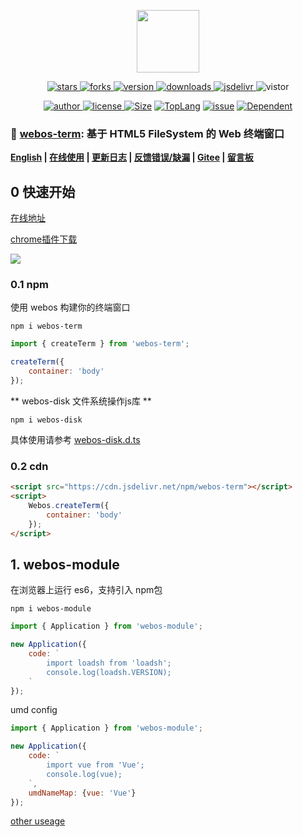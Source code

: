 <!--
 * @Author: tackchen
 * @Date: 2022-10-23 21:15:35
 * @Description: Coding something
-->

<p align="center">
    <img src='https://shiyix.cn/webos-icon.png' width='100px'/>
</p> 

<p align="center">
    <a href="https://www.github.com/theajack/webos/stargazers" target="_black">
        <img src="https://img.shields.io/github/stars/theajack/webos?logo=github" alt="stars" />
    </a>
    <a href="https://www.github.com/theajack/webos/network/members" target="_black">
        <img src="https://img.shields.io/github/forks/theajack/webos?logo=github" alt="forks" />
    </a>
    <a href="https://www.npmjs.com/package/webos-term" target="_black">
        <img src="https://img.shields.io/npm/v/webos-term?logo=npm" alt="version" />
    </a>
    <a href="https://www.npmjs.com/package/webos-term" target="_black">
        <img src="https://img.shields.io/npm/dm/webos-term?color=%23ffca28&logo=npm" alt="downloads" />
    </a>
    <a href="https://www.jsdelivr.com/package/npm/webos-term" target="_black">
        <img src="https://data.jsdelivr.com/v1/package/npm/webos-term/badge" alt="jsdelivr" />
    </a>
    <img src="https://visitor-badge.glitch.me/badge?page_id=theajack_webos" alt="vistor" />
</p>

<p align="center">
    <a href="https://github.com/theajack" target="_black">
        <img src="https://img.shields.io/badge/Author-%20theajack%20-7289da.svg?&logo=github" alt="author" />
    </a>
    <a href="https://www.github.com/theajack/webos/blob/master/LICENSE" target="_black">
        <img src="https://img.shields.io/github/license/theajack/webos?color=%232DCE89&logo=github" alt="license" />
    </a>
    <a href="https://cdn.jsdelivr.net/npm/webos-term"><img src="https://img.shields.io/bundlephobia/minzip/webos-term.svg" alt="Size"></a>
    <a href="https://github.com/theajack/webos/search?l=javascript"><img src="https://img.shields.io/github/languages/top/theajack/webos.svg" alt="TopLang"></a>
    <a href="https://github.com/theajack/webos/issues"><img src="https://img.shields.io/github/issues-closed/theajack/webos.svg" alt="issue"></a>
    <a href="https://www.github.com/theajack/webos"><img src="https://img.shields.io/librariesio/dependent-repos/npm/webos-term.svg" alt="Dependent"></a>
</p>

### 🚀 [webos-term](https://github.com/theajack/webos): 基于 HTML5 FileSystem 的 Web 终端窗口

**[English](https://github.com/theajack/webos/blob/master/README.md) | [在线使用](https://theajack.github.io/webos) | [更新日志](https://github.com/theajack/webos/blob/master/scripts/version.md) | [反馈错误/缺漏](https://github.com/theajack/webos/issues/new) | [Gitee](https://gitee.com/theajack/webos) | [留言板](https://theajack.github.io/message-board/?app=webos)**

## 0 快速开始

[在线地址](https://theajack.github.io/webos)

[chrome插件下载](https://theajack.github.io/webos/extension.crx)

![](https://shiyix.cn/webos.jpg)

### 0.1 npm

使用 webos 构建你的终端窗口

```
npm i webos-term
```

```js
import { createTerm } from 'webos-term';

createTerm({
    container: 'body'
});
```

** webos-disk  文件系统操作js库 **

```
npm i webos-disk
```

具体使用请参考 [webos-disk.d.ts](https://cdn.jsdelivr.net/npm/webos-disk/dist/webos-disk.d.ts)



### 0.2 cdn

```html
<script src="https://cdn.jsdelivr.net/npm/webos-term"></script>
<script>
    Webos.createTerm({
        container: 'body'
    });
</script>
```

## 1. webos-module

在浏览器上运行 es6，支持引入 npm包

```
npm i webos-module
```

```js
import { Application } from 'webos-module';

new Application({
    code: `
        import loadsh from 'loadsh'; 
        console.log(loadsh.VERSION);
    `
});
```

umd config

```js
import { Application } from 'webos-module';

new Application({
    code: `
        import vue from 'Vue'; 
        console.log(vue);
    `,
    umdNameMap: {vue: 'Vue'}
});
```

[other useage](https://cdn.jsdelivr.net/npm/webos-module/dist/webos-module.d.ts)